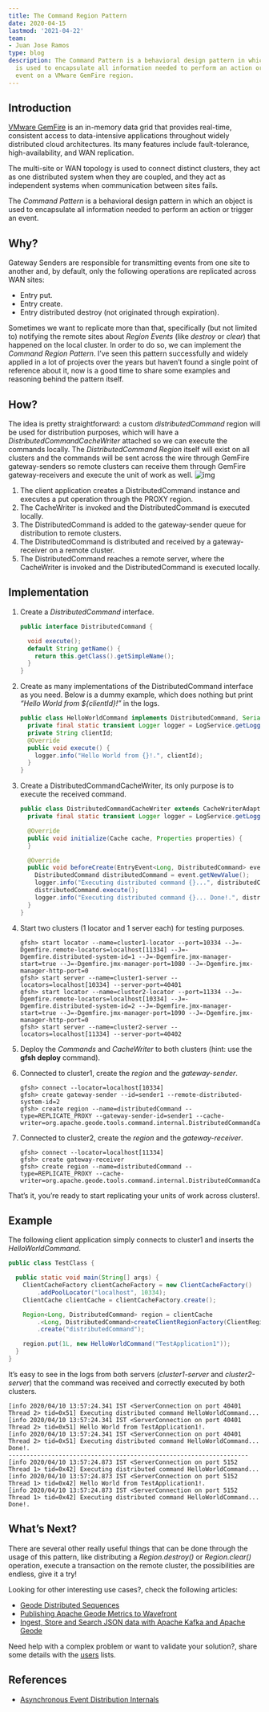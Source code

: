```yaml
---
title: The Command Region Pattern
date: 2020-04-15
lastmod: '2021-04-22'
team:
- Juan Jose Ramos
type: blog
description: The Command Pattern is a behavioral design pattern in which an object
  is used to encapsulate all information needed to perform an action or trigger an
  event on a VMware GemFire region.
---
```


## Introduction
[VMware GemFire](https://tanzu.vmware.com/gemfire) is an in-memory data grid that provides real-time, consistent access to data-intensive applications throughout widely distributed cloud architectures. Its many features include fault-tolerance, high-availability, and WAN replication.

The multi-site or WAN topology is used to connect distinct clusters, they act as one distributed system when they are coupled, and they act as independent systems when communication between sites fails.

The *Command Pattern* is a behavioral design pattern in which an object is used to encapsulate all information needed to perform an action or trigger an event.


## Why?
Gateway Senders are responsible for transmitting events from one site to another and, by default, only the following operations are replicated across WAN sites:
* Entry put.
* Entry create.
* Entry distributed destroy (not originated through expiration).

Sometimes we want to replicate more than that, specifically (but not limited to) notifying the remote sites about *Region Events* (like *destroy* or *clear*) that happened on the local cluster. In order to do so, we can implement the *Command Region Pattern*.
I’ve seen this pattern successfully and widely applied in a lot of projects over the years but haven’t found a single point of reference about it, now is a good time to share some examples and reasoning behind the pattern itself.

## How?
The idea is pretty straightforward: a custom *distributedCommand* region will be used for distribution purposes, which will have a *DistributedCommandCacheWriter* attached so we can execute the commands locally. The *DistributedCommand Region* itself will exist on all clusters and the commands will be sent across the wire through GemFire gateway-senders so remote clusters can receive them through GemFire gateway-receivers and execute the unit of work as well.
![img](images/command-region-pattern-diagram.jpeg#diagram)

1. The client application creates a DistributedCommand instance and executes a put operation through the PROXY region.
2. The CacheWriter is invoked and the DistributedCommand is executed locally.
3. The DistributedCommand is added to the gateway-sender queue for distribution to remote clusters.
4. The DistributedCommand is distributed and received by a gateway-receiver on a remote cluster.
5. The DistributedCommand reaches a remote server, where the CacheWriter is invoked and the DistributedCommand is executed locally.

## Implementation

1. Create a *DistributedCommand* interface.

    ```java
    public interface DistributedCommand {
    
      void execute();
      default String getName() {
        return this.getClass().getSimpleName();
      }
    }
    ```
2. Create as many implementations of the DistributedCommand interface as you need. Below is a dummy example, which does nothing but print *“Hello World from ${clientId}!”* in the logs.

    ```java
    public class HelloWorldCommand implements DistributedCommand, Serializable {
      private final static transient Logger logger = LogService.getLogger();
      private String clientId;
      @Override
      public void execute() {
        logger.info("Hello World from {}!.", clientId);
      }
    }
    ```

3. Create a DistributedCommandCacheWriter, its only purpose is to execute the received command.

    ```java
    public class DistributedCommandCacheWriter extends CacheWriterAdapter<Long, DistributedCommand> implements Declarable {
      private final static transient Logger logger = LogService.getLogger();
    
      @Override
      public void initialize(Cache cache, Properties properties) {
      }
    
      @Override
      public void beforeCreate(EntryEvent<Long, DistributedCommand> event) throws CacheWriterException {
        DistributedCommand distributedCommand = event.getNewValue();
        logger.info("Executing distributed command {}...", distributedCommand.getName());
        distributedCommand.execute();
        logger.info("Executing distributed command {}... Done!.", distributedCommand.getName());
      }
    }
    ```

4. Start two clusters (1 locator and 1 server each) for testing purposes.

    ```
    gfsh> start locator --name=cluster1-locator --port=10334 --J=-Dgemfire.remote-locators=localhost[11334] --J=-Dgemfire.distributed-system-id=1 --J=-Dgemfire.jmx-manager-start=true --J=-Dgemfire.jmx-manager-port=1080 --J=-Dgemfire.jmx-manager-http-port=0
    gfsh> start server --name=cluster1-server --locators=localhost[10334] --server-port=40401
    gfsh> start locator --name=cluster2-locator --port=11334 --J=-Dgemfire.remote-locators=localhost[10334] --J=-Dgemfire.distributed-system-id=2 --J=-Dgemfire.jmx-manager-start=true --J=-Dgemfire.jmx-manager-port=1090 --J=-Dgemfire.jmx-manager-http-port=0
    gfsh> start server --name=cluster2-server --locators=localhost[11334] --server-port=40402
    ```

5. Deploy the *Commands* and *CacheWriter* to both clusters (hint: use the **gfsh deploy** command).
6. Connected to cluster1, create the *region* and the *gateway-sender*.

    ```
    gfsh> connect --locator=localhost[10334]
    gfsh> create gateway-sender --id=sender1 --remote-distributed-system-id=2
    gfsh> create region --name=distributedCommand --type=REPLICATE_PROXY --gateway-sender-id=sender1 --cache-writer=org.apache.geode.tools.command.internal.DistributedCommandCacheWriter
    ```

7. Connected to cluster2, create the *region* and the *gateway-receiver*.

    ```
    gfsh> connect --locator=localhost[11334]
    gfsh> create gateway-receiver
    gfsh> create region --name=distributedCommand --type=REPLICATE_PROXY --cache-writer=org.apache.geode.tools.command.internal.DistributedCommandCacheWriter
    ```

That’s it, you’re ready to start replicating your units of work across clusters!.

## Example
The following client application simply connects to cluster1 and inserts the *HelloWorldCommand*.

```java
public class TestClass {

  public static void main(String[] args) {
    ClientCacheFactory clientCacheFactory = new ClientCacheFactory()
        .addPoolLocator("localhost", 10334);
    ClientCache clientCache = clientCacheFactory.create();

    Region<Long, DistributedCommand> region = clientCache
        .<Long, DistributedCommand>createClientRegionFactory(ClientRegionShortcut.PROXY)
        .create("distributedCommand");

    region.put(1L, new HelloWorldCommand("TestApplication1"));
  }
}

```

It’s easy to see in the logs from both servers (*cluster1-server* and *cluster2-server*) that the command was received and correctly executed by both clusters.

```
[info 2020/04/10 13:57:24.341 IST <ServerConnection on port 40401 Thread 2> tid=0x51] Executing distributed command HelloWorldCommand...
[info 2020/04/10 13:57:24.341 IST <ServerConnection on port 40401 Thread 2> tid=0x51] Hello World from TestApplication1!.
[info 2020/04/10 13:57:24.341 IST <ServerConnection on port 40401 Thread 2> tid=0x51] Executing distributed command HelloWorldCommand... Done!.
-------------------------------------------------------------------
[info 2020/04/10 13:57:24.873 IST <ServerConnection on port 5152 Thread 1> tid=0x42] Executing distributed command HelloWorldCommand...
[info 2020/04/10 13:57:24.873 IST <ServerConnection on port 5152 Thread 1> tid=0x42] Hello World from TestApplication1!.
[info 2020/04/10 13:57:24.873 IST <ServerConnection on port 5152 Thread 1> tid=0x42] Executing distributed command HelloWorldCommand... Done!.
```

## What’s Next?
There are several other really useful things that can be done through the usage of this pattern, like distributing a *Region.destroy()* or *Region.clear()* operation, execute a transaction on the remote cluster, the possibilities are endless, give it a try!

Looking for other interesting use cases?, check the following articles:
* [Geode Distributed Sequences](https://medium.com/@jujoramos/geode-distributed-sequences-12626251d5e3)
* [Publishing Apache Geode Metrics to Wavefront](https://medium.com/@huynhja/publishing-apache-geode-metrics-to-wavefront-6e9a6cf5992b)
* [Ingest, Store and Search JSON data with Apache Kafka and Apache Geode](https://medium.com/@huynhja/ingest-store-and-search-json-data-with-apache-kafka-and-apache-geode-fc6d0d2f9d9f)

Need help with a complex problem or want to validate your solution?, share some details with the [users](https://markmail.org/search/?q=list%3Aorg.apache.geode.user+order%3Adate-backward) lists.

## References
* [Asynchronous Event Distribution Internals](https://cwiki.apache.org/confluence/display/GEODE/Asynchronous+Event+Distribution+Internals)